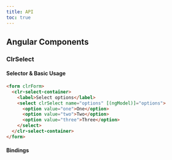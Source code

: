 ```yaml
---
title: API
toc: true
---
```


## Angular Components

### ClrSelect

#### Selector & Basic Usage

<DocDemo toggle="false">

```html
<form clrForm>
  <clr-select-container>
    <label>Select options</label>
    <select clrSelect name="options" [(ngModel)]="options">
      <option value="one">One</option>
      <option value="two">Two</option>
      <option value="three">Three</option>
    </select>
  </clr-select-container>
</form>
```

</DocDemo>

#### Bindings

<DocComponentApi component="ClrFormCommon" item="bindings" />
